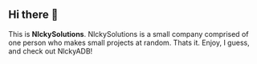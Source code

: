## Hi there 👋
This is **NlckySolutions**.
NlckySolutions is a small company comprised of one person who makes small projects at random.
Thats it. Enjoy, I guess, and check out NlckyADB!
